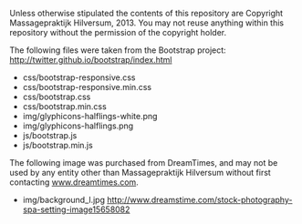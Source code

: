 Unless otherwise stipulated the contents of this repository are Copyright Massagepraktijk Hilversum, 2013. You may not reuse anything within this repository without the permission of the copyright holder.

The following files were taken from the Bootstrap project: http://twitter.github.io/bootstrap/index.html
 * css/bootstrap-responsive.css
 * css/bootstrap-responsive.min.css
 * css/bootstrap.css
 * css/bootstrap.min.css
 * img/glyphicons-halflings-white.png
 * img/glyphicons-halflings.png
 * js/bootstrap.js
 * js/bootstrap.min.js

The following image was purchased from DreamTimes, and may not be used by any entity other than Massagepraktijk Hilversum without first contacting www.dreamtimes.com.
 * img/background_l.jpg <http://www.dreamstime.com/stock-photography-spa-setting-image15658082>
